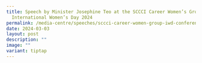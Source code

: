 ```yaml
---
title: Speech by Minister Josephine Teo at the SCCCI Career Women’s Group’s
  International Women’s Day 2024
permalink: /media-centre/speeches/sccci-career-women-group-iwd-conference/
date: 2024-03-03
layout: post
description: ""
image: ""
variant: tiptap
---
```

